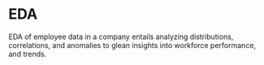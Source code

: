 # EDA
EDA of employee data in a company entails analyzing distributions, correlations, and anomalies to glean insights into workforce performance, and trends.
